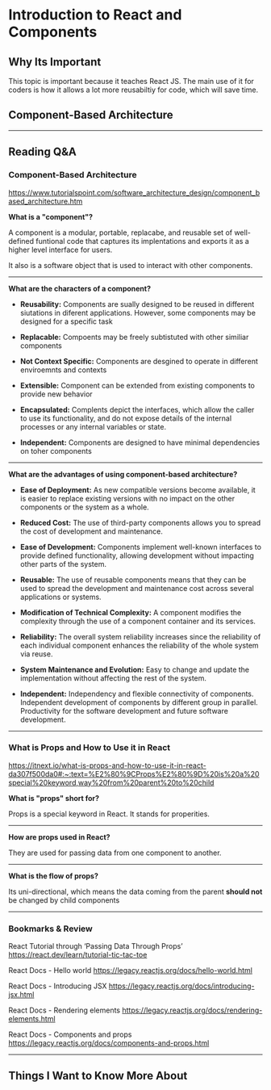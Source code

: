 # Introduction to React and Components

## Why Its Important

This topic is important because it teaches React JS. The main use of it for coders is how it allows a lot more reusabiltiy for code, which will save time.

## Component-Based Architecture 



-----------------

## Reading Q&A

### **Component-Based Architecture**

<https://www.tutorialspoint.com/software_architecture_design/component_based_architecture.htm>

**What is a "component"?**

A component is a modular, portable, replacabe, and reusable set of well-defined funtional code that captures its implentations and exports it as a higher level interface for users. 

It also is a software object that is used to interact with other components.

---

**What are the characters of a component?**

- **Reusability:** Components are sually designed to be reused in different siutations in diferent applications. However, some components may be designed for a specific task

- **Replacable:**  Compoents may be freely subtistuted with other similiar components

- **Not Context Specific:** Components are desgined to operate in different enviroemnts and contexts

- **Extensible:** Component can be extended from existing components to provide new behavior

- **Encapsulated:** Complents depict the interfaces, which allow the caller to use its functionality, and do not expose details of the internal processes or any internal variables or state.

- **Independent:** Components are designed to have minimal dependencies on toher components

---

**What are the advantages of using component-based architecture?**

- **Ease of Deployment:**  As new compatible versions become available, it is easier to replace existing versions with no impact on the other components or the system as a whole.

- **Reduced Cost:** The use of third-party components allows you to spread the cost of development and maintenance.

- **Ease of Development:** Components implement well-known interfaces to provide defined functionality, allowing development without impacting other parts of the system.

- **Reusable:** The use of reusable components means that they can be used to spread the development and maintenance cost across several applications or systems.

- **Modification of Technical Complexity:** A component modifies the complexity through the use of a component container and its services.

- **Reliability:** The overall system reliability increases since the reliability of each individual component enhances the reliability of the whole system via reuse.

- **System Maintenance and Evolution:** Easy to change and update the implementation without affecting the rest of the system.

- **Independent:** Independency and flexible connectivity of components. Independent development of components by different group in parallel. Productivity for the software development and future software development.


-----------------

### **What is Props and How to Use it in React**

<https://itnext.io/what-is-props-and-how-to-use-it-in-react-da307f500da0#:~:text=%E2%80%9CProps%E2%80%9D%20is%20a%20special%20keyword,way%20from%20parent%20to%20child>

**What is "props" short for?**

Props is a special keyword in React. It stands for properities. 


---

**How are props used in React?**

They are used for passing data from one component to another. 

---

**What is the flow of props?**

Its uni-directional, which means the data coming from the parent **should not** be changed by child components

-----------------

### Bookmarks & Review

React Tutorial through ‘Passing Data Through Props’
<https://react.dev/learn/tutorial-tic-tac-toe>

React Docs - Hello world
<https://legacy.reactjs.org/docs/hello-world.html>

React Docs - Introducing JSX
<https://legacy.reactjs.org/docs/introducing-jsx.html>

React Docs - Rendering elements
<https://legacy.reactjs.org/docs/rendering-elements.html>

React Docs - Components and props
<https://legacy.reactjs.org/docs/components-and-props.html>

-----------------


## Things I Want to Know More About